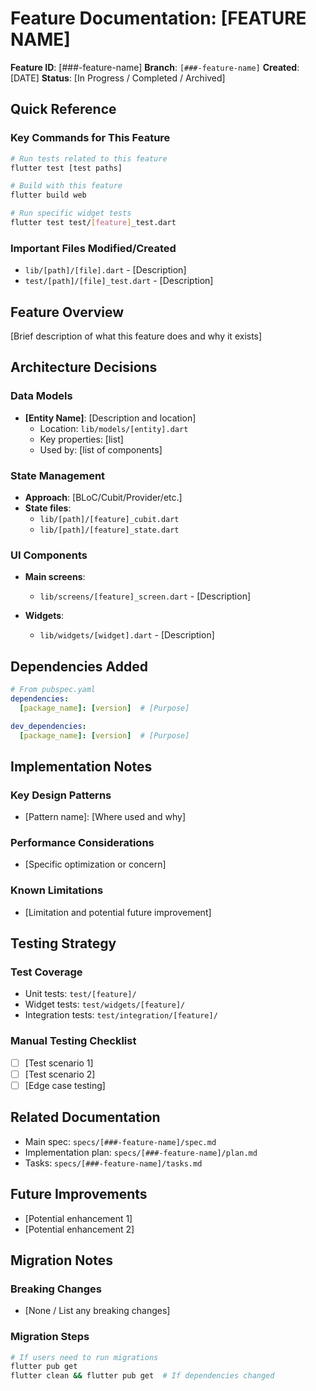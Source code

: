 # Feature Documentation: [FEATURE NAME]

**Feature ID**: [###-feature-name]
**Branch**: `[###-feature-name]`
**Created**: [DATE]
**Status**: [In Progress / Completed / Archived]

## Quick Reference

### Key Commands for This Feature

```bash
# Run tests related to this feature
flutter test [test paths]

# Build with this feature
flutter build web

# Run specific widget tests
flutter test test/[feature]_test.dart
```

### Important Files Modified/Created

- `lib/[path]/[file].dart` - [Description]
- `test/[path]/[file]_test.dart` - [Description]

## Feature Overview

[Brief description of what this feature does and why it exists]

## Architecture Decisions

### Data Models

- **[Entity Name]**: [Description and location]
  - Location: `lib/models/[entity].dart`
  - Key properties: [list]
  - Used by: [list of components]

### State Management

- **Approach**: [BLoC/Cubit/Provider/etc.]
- **State files**:
  - `lib/[path]/[feature]_cubit.dart`
  - `lib/[path]/[feature]_state.dart`

### UI Components

- **Main screens**:
  - `lib/screens/[feature]_screen.dart` - [Description]

- **Widgets**:
  - `lib/widgets/[widget].dart` - [Description]

## Dependencies Added

```yaml
# From pubspec.yaml
dependencies:
  [package_name]: [version]  # [Purpose]

dev_dependencies:
  [package_name]: [version]  # [Purpose]
```

## Implementation Notes

### Key Design Patterns

- [Pattern name]: [Where used and why]

### Performance Considerations

- [Specific optimization or concern]

### Known Limitations

- [Limitation and potential future improvement]

## Testing Strategy

### Test Coverage

- Unit tests: `test/[feature]/`
- Widget tests: `test/widgets/[feature]/`
- Integration tests: `test/integration/[feature]/`

### Manual Testing Checklist

- [ ] [Test scenario 1]
- [ ] [Test scenario 2]
- [ ] [Edge case testing]

## Related Documentation

- Main spec: `specs/[###-feature-name]/spec.md`
- Implementation plan: `specs/[###-feature-name]/plan.md`
- Tasks: `specs/[###-feature-name]/tasks.md`

## Future Improvements

- [Potential enhancement 1]
- [Potential enhancement 2]

## Migration Notes

### Breaking Changes

- [None / List any breaking changes]

### Migration Steps

```bash
# If users need to run migrations
flutter pub get
flutter clean && flutter pub get  # If dependencies changed
```
